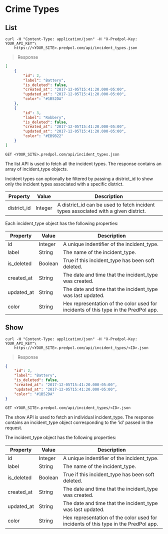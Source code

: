 # Crime Types

## List

```shell
curl -H "Content-Type: application/json" -H "X-Predpol-Key: YOUR_API_KEY"\
    https://<YOUR_SITE>.predpol.com/api/incident_types.json
```

>Response

```json
[
    {
        "id": 2,
        "label": "Battery",
        "is_deleted": false,
        "created_at": "2017-12-05T15:41:20.000-05:00",
        "updated_at": "2017-12-05T15:41:20.000-05:00",
        "color": "#1B52DA"
    },
    {
        "id": 3,
        "label": "Robbery",
        "is_deleted": false,
        "created_at": "2017-12-05T15:41:20.000-05:00",
        "updated_at": "2017-12-05T15:41:20.000-05:00",
        "color": "#EB9B22"
    }
]
```

`GET <YOUR_SITE>.predpol.com/api/incident_types.json`

The list API is used to fetch all the incident types. The response contains an array of incident_type objects.

Incident types can optionally be filtered by passing a district_id to show only the incident types associated with a specific district.

Property | Value | Description
--------- | ----- | -----------
district_id | Integer | A district_id can be used to fetch incident types associated with a given district.

Each incident_type object has the following properties:

Property | Value | Description
--------- | ----------- | ----------
id | Integer | A unique indentifier of the incident_type.
label | String | The name of the incident_type.
is_deleted | Boolean | True if this incident_type has been soft deleted.
created_at | String | The date and time that the incident_type was created.
updated_at | String | The date and time that the incident_type was last updated.
color | String | Hex representation of the color used for incidents of this type in the PredPol app.

## Show

```shell
curl -H "Content-Type: application/json" -H "X-Predpol-Key: YOUR_API_KEY"\
    https://<YOUR_SITE>.predpol.com/api/incident_types/<ID>.json
```

> Response

```json
{
    "id": 2,
    "label": "Battery",
    "is_deleted": false,
    "created_at": "2017-12-05T15:41:20.000-05:00",
    "updated_at": "2017-12-05T15:41:20.000-05:00",
    "color": "#1B52DA"
}
```


`GET <YOUR_SITE>.predpol.com/api/incident_types/<ID>.json`

The show API is used to fetch an individual incident_type. The response contains an incident_type object corresponding to the 'id' passed in the request.

The incident_type object has the following properties:

Property | Value | Description
--------- | ----------- | ----------
id | Integer | A unique indentifier of the incident_type.
label | String | The name of the incident_type.
is_deleted | Boolean | True if this incident_type has been soft deleted.
created_at | String | The date and time that the incident_type was created.
updated_at | String | The date and time that the incident_type was last updated.
color | String | Hex representation of the color used for incidents of this type in the PredPol app.
